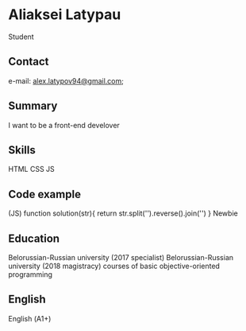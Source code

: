 # Aliaksei Latypau

  Student
  
## Contact

  e-mail: alex.latypov94@gmail.com;
  
## Summary

  I want to be a front-end develover
  
## Skills 

  HTML
  CSS
  JS
  
## Code example

  (JS) function solution(str){ return str.split('').reverse().join('') }
  Newbie

## Education

  Belorussian-Russian university (2017 specialist)
  Belorussian-Russian university (2018 magistracy)
  courses of basic objective-oriented programming
  
## English

  English (А1+)
